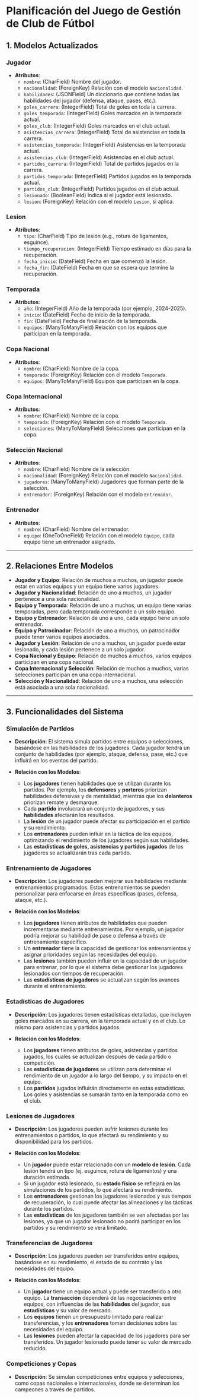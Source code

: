 # Planificación del Juego de Gestión de Club de Fútbol

## 1. Modelos Actualizados

### Jugador
- **Atributos**:
  - `nombre`: (CharField) Nombre del jugador.
  - `nacionalidad`: (ForeignKey) Relación con el modelo `Nacionalidad`.
  - `habilidades`: (JSONField) Un diccionario que contiene todas las habilidades del jugador (defensa, ataque, pases, etc.).
  - `goles_carrera`: (IntegerField) Total de goles en toda la carrera.
  - `goles_temporada`: (IntegerField) Goles marcados en la temporada actual.
  - `goles_club`: (IntegerField) Goles marcados en el club actual.
  - `asistencias_carrera`: (IntegerField) Total de asistencias en toda la carrera.
  - `asistencias_temporada`: (IntegerField) Asistencias en la temporada actual.
  - `asistencias_club`: (IntegerField) Asistencias en el club actual.
  - `partidos_carrera`: (IntegerField) Total de partidos jugados en la carrera.
  - `partidos_temporada`: (IntegerField) Partidos jugados en la temporada actual.
  - `partidos_club`: (IntegerField) Partidos jugados en el club actual.
  - `lesionado`: (BooleanField) Indica si el jugador está lesionado.
  - `lesion`: (ForeignKey) Relación con el modelo `Lesion`, si aplica.

### Lesion
- **Atributos**:
  - `tipo`: (CharField) Tipo de lesión (e.g., rotura de ligamentos, esguince).
  - `tiempo_recuperacion`: (IntegerField) Tiempo estimado en días para la recuperación.
  - `fecha_inicio`: (DateField) Fecha en que comenzó la lesión.
  - `fecha_fin`: (DateField) Fecha en que se espera que termine la recuperación.

### Temporada
- **Atributos**:
  - `año`: (IntegerField) Año de la temporada (por ejemplo, 2024-2025).
  - `inicio`: (DateField) Fecha de inicio de la temporada.
  - `fin`: (DateField) Fecha de finalización de la temporada.
  - `equipos`: (ManyToManyField) Relación con los equipos que participan en la temporada.

### Copa Nacional
- **Atributos**:
  - `nombre`: (CharField) Nombre de la copa.
  - `temporada`: (ForeignKey) Relación con el modelo `Temporada`.
  - `equipos`: (ManyToManyField) Equipos que participan en la copa.

### Copa Internacional
- **Atributos**:
  - `nombre`: (CharField) Nombre de la copa.
  - `temporada`: (ForeignKey) Relación con el modelo `Temporada`.
  - `selecciones`: (ManyToManyField) Selecciones que participan en la copa.

### Selección Nacional
- **Atributos**:
  - `nombre`: (CharField) Nombre de la selección.
  - `nacionalidad`: (ForeignKey) Relación con el modelo `Nacionalidad`.
  - `jugadores`: (ManyToManyField) Jugadores que forman parte de la selección.
  - `entrenador`: (ForeignKey) Relación con el modelo `Entrenador`.

### Entrenador
- **Atributos**:
  - `nombre`: (CharField) Nombre del entrenador.
  - `equipo`: (OneToOneField) Relación con el modelo `Equipo`, cada equipo tiene un entrenador asignado.

---

## 2. Relaciones Entre Modelos

- **Jugador y Equipo**: Relación de muchos a muchos, un jugador puede estar en varios equipos y un equipo tiene varios jugadores.
- **Jugador y Nacionalidad**: Relación de uno a muchos, un jugador pertenece a una sola nacionalidad.
- **Equipo y Temporada**: Relación de uno a muchos, un equipo tiene varias temporadas, pero cada temporada corresponde a un solo equipo.
- **Equipo y Entrenador**: Relación de uno a uno, cada equipo tiene un solo entrenador.
- **Equipo y Patrocinador**: Relación de uno a muchos, un patrocinador puede tener varios equipos asociados.
- **Jugador y Lesión**: Relación de uno a muchos, un jugador puede estar lesionado, y cada lesión pertenece a un solo jugador.
- **Copa Nacional y Equipo**: Relación de muchos a muchos, varios equipos participan en una copa nacional.
- **Copa Internacional y Selección**: Relación de muchos a muchos, varias selecciones participan en una copa internacional.
- **Selección y Nacionalidad**: Relación de uno a muchos, una selección está asociada a una sola nacionalidad.

---

## 3. Funcionalidades del Sistema

### **Simulación de Partidos**

- **Descripción**: El sistema simula partidos entre equipos o selecciones, basándose en las habilidades de los jugadores. Cada jugador tendrá un conjunto de habilidades (por ejemplo, ataque, defensa, pase, etc.) que influirá en los eventos del partido.
  
- **Relación con los Modelos**:
  - Los **jugadores** tienen habilidades que se utilizan durante los partidos. Por ejemplo, los **defensores** y **porteros** priorizan habilidades defensivas y de mentalidad, mientras que los **delanteros** priorizan remate y desmarque.
  - Cada **partido** involucrará un conjunto de jugadores, y sus **habilidades** afectarán los resultados.
  - La **lesión** de un jugador puede afectar su participación en el partido y su rendimiento.
  - Los **entrenadores** pueden influir en la táctica de los equipos, optimizando el rendimiento de los jugadores según sus habilidades.
  - Las **estadísticas de goles, asistencias y partidos jugados** de los jugadores se actualizarán tras cada partido.

### **Entrenamiento de Jugadores**

- **Descripción**: Los jugadores pueden mejorar sus habilidades mediante entrenamientos programados. Estos entrenamientos se pueden personalizar para enfocarse en áreas específicas (pases, defensa, ataque, etc.).
  
- **Relación con los Modelos**:
  - Los **jugadores** tienen atributos de habilidades que pueden incrementarse mediante entrenamientos. Por ejemplo, un jugador podría mejorar su habilidad de pase o defensa a través de entrenamiento específico.
  - Un **entrenador** tiene la capacidad de gestionar los entrenamientos y asignar prioridades según las necesidades del equipo.
  - Las **lesiones** también pueden influir en la capacidad de un jugador para entrenar, por lo que el sistema debe gestionar los jugadores lesionados con tiempos de recuperación.
  - Las **estadísticas de jugadores** se actualizan según los avances durante el entrenamiento.

### **Estadísticas de Jugadores**

- **Descripción**: Los jugadores tienen estadísticas detalladas, que incluyen goles marcados en su carrera, en la temporada actual y en el club. Lo mismo para asistencias y partidos jugados.
  
- **Relación con los Modelos**:
  - Los **jugadores** tienen atributos de goles, asistencias y partidos jugados, los cuales se actualizan después de cada partido o competición.
  - Las **estadísticas de jugadores** se utilizan para determinar el rendimiento de un jugador a lo largo del tiempo, y su impacto en el equipo.
  - Los **partidos** jugados influirán directamente en estas estadísticas. Los goles y asistencias se sumarán tanto en la temporada como en el club.

### **Lesiones de Jugadores**

- **Descripción**: Los jugadores pueden sufrir lesiones durante los entrenamientos o partidos, lo que afectará su rendimiento y su disponibilidad para los partidos.
  
- **Relación con los Modelos**:
  - Un **jugador** puede estar relacionado con un **modelo de lesión**. Cada lesión tendrá un tipo (ej. esguince, rotura de ligamentos) y una duración estimada.
  - Si un jugador está lesionado, su **estado físico** se reflejará en las simulaciones de los partidos, lo que afectará su rendimiento.
  - Los **entrenadores** gestionan los jugadores lesionados y sus tiempos de recuperación, lo cual puede afectar las alineaciones y las tácticas durante los partidos.
  - Las **estadísticas** de los jugadores también se ven afectadas por las lesiones, ya que un jugador lesionado no podrá participar en los partidos y su rendimiento se verá limitado.

### **Transferencias de Jugadores**

- **Descripción**: Los jugadores pueden ser transferidos entre equipos, basándose en su rendimiento, el estado de su contrato y las necesidades del equipo.
  
- **Relación con los Modelos**:
  - Un **jugador** tiene un equipo actual y puede ser transferido a otro equipo. La **transacción** dependerá de las negociaciones entre equipos, con influencias de las **habilidades** del jugador, sus **estadísticas** y su valor de mercado.
  - Los **equipos** tienen un presupuesto limitado para realizar transferencias, y los **entrenadores** toman decisiones sobre las necesidades del equipo.
  - Las **lesiones** pueden afectar la capacidad de los jugadores para ser transferidos. Un jugador lesionado puede tener su valor de mercado reducido.

### **Competiciones y Copas**

- **Descripción**: Se simulan competiciones entre equipos y selecciones, como copas nacionales e internacionales, donde se determinan los campeones a través de partidos.